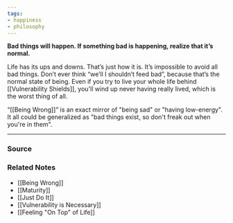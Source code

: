 ```yaml
---
tags:
- happiness
- philosophy
---
```

**Bad things will happen. If something bad is happening, realize that it’s normal.**

Life has its ups and downs. That’s just how it is. It’s impossible to avoid all bad things. Don’t ever think “we’ll I shouldn’t feed bad”, because that’s the normal state of being. Even if you try to live your whole life behind [[Vulnerability Shields]], you'll wind up never having really lived, which is the worst thing of all.

“[[Being Wrong]]” is an exact mirror of "being sad" or "having low-energy". It all could be generalized as "bad things exist, so don't freak out when you're in them".

---

### Source


### Related Notes
- [[Being Wrong]]
- [[Maturity]]
- [[Just Do It]] 
- [[Vulnerability is Necessary]]
- [[Feeling "On Top" of Life]]